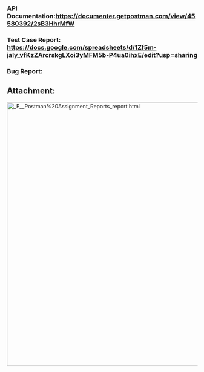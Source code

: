 

### API Documentation:https://documenter.getpostman.com/view/45580392/2sB3HhrMfW
### Test Case Report: https://docs.google.com/spreadsheets/d/1Zf5m-jaly_vfKzZArcrskgLXoi3yMFM5b-P4ua0ihxE/edit?usp=sharing
### Bug Report: <your bug report link>

## Attachment:

<img width="695" height="696" alt="_E__Postman%20Assignment_Reports_report html" src="https://github.com/user-attachments/assets/71385b3b-9ff0-4d12-bdd2-286c4c0d1eca" />
